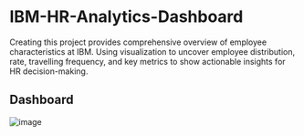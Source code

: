 # IBM-HR-Analytics-Dashboard
Creating this project provides comprehensive overview of employee characteristics at IBM. Using visualization to uncover employee distribution, rate, travelling frequency, and key metrics to show actionable insights for HR decision-making.

## Dashboard
![image](https://github.com/user-attachments/assets/26804829-4a5b-467b-98de-446759e104e2)

